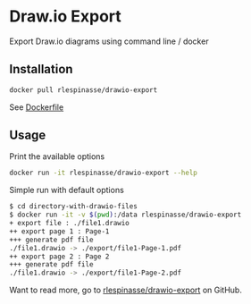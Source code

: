 # Draw.io Export

Export Draw.io diagrams using command line / docker

## Installation

```bash
docker pull rlespinasse/drawio-export
```

See [Dockerfile][2]

## Usage

Print the available options

  ```bash
  docker run -it rlespinasse/drawio-export --help
  ```

Simple run with default options

  ```bash
  $ cd directory-with-drawio-files
  $ docker run -it -v $(pwd):/data rlespinasse/drawio-export
  + export file : ./file1.drawio
  ++ export page 1 : Page-1
  +++ generate pdf file
  ./file1.drawio -> ./export/file1-Page-1.pdf
  ++ export page 2 : Page 2
  +++ generate pdf file
  ./file1.drawio -> ./export/file1-Page-2.pdf
  ```

Want to read more, go to [rlespinasse/drawio-export][1] on GitHub.

[1]: https://github.com/rlespinasse/drawio-export
[2]: https://github.com/rlespinasse/drawio-export/blob/master/Dockerfile
